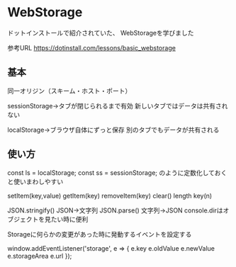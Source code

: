 # WebStorage

ドットインストールで紹介されていた、
WebStorageを学びました

参考URL
https://dotinstall.com/lessons/basic_webstorage

## 基本
同一オリジン（スキーム・ホスト・ポート）

sessionStorage→タブが閉じられるまで有効
新しいタブではデータは共有されない

localStorage→ブラウザ自体にずっと保存 
別のタブでもデータが共有される

## 使い方
const ls = localStorage;
const ss = sessionStorage;
のように定数化しておくと使いまわしやすい

setItem(key,value)
getItem(key)
removeItem(key)
clear()
length
key(n)

JSON.stringify()
JSON→文字列
JSON.parse()
文字列→JSON
console.dirはオブジェクトを見たい時に便利

Storageに何らかの変更があった時に発動するイベントを設定する

window.addEventListener('storage', e => {
	e.key
	e.oldValue
	e.newValue
	e.storageArea
	e.url
});
